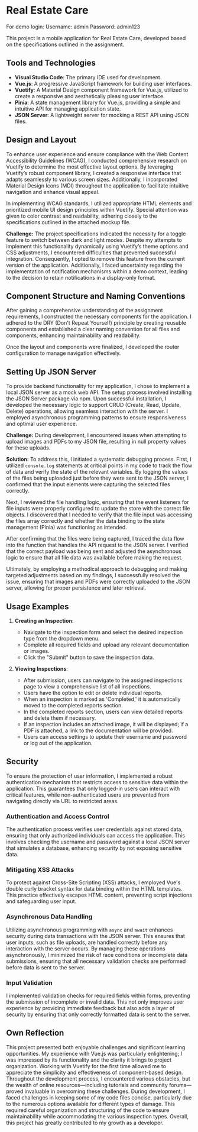 # Real Estate Care

For demo login: Username: admin Password: admin123

This project is a mobile application for Real Estate Care, developed based on the specifications outlined in the assignment.

## Tools and Technologies

- **Visual Studio Code**: The primary IDE used for development.
- **Vue.js**: A progressive JavaScript framework for building user interfaces.
- **Vuetify**: A Material Design component framework for Vue.js, utilized to create a responsive and aesthetically pleasing user interface.
- **Pinia**: A state management library for Vue.js, providing a simple and intuitive API for managing application state.
- **JSON Server**: A lightweight server for mocking a REST API using JSON files.

## Design and Layout

To enhance user experience and ensure compliance with the Web Content Accessibility Guidelines (WCAG), I conducted comprehensive research on Vuetify to determine the most effective layout options. By leveraging Vuetify’s robust component library, I created a responsive interface that adapts seamlessly to various screen sizes. Additionally, I incorporated Material Design Icons (MDI) throughout the application to facilitate intuitive navigation and enhance visual appeal.

In implementing WCAG standards, I utilized appropriate HTML elements and prioritized mobile UI design principles within Vuetify. Special attention was given to color contrast and readability, adhering closely to the specifications outlined in the attached mockup file.

**Challenge:** The project specifications indicated the necessity for a toggle feature to switch between dark and light modes. Despite my attempts to implement this functionality dynamically using Vuetify’s theme options and CSS adjustments, I encountered difficulties that prevented successful integration. Consequently, I opted to remove this feature from the current version of the application. Additionally, I faced uncertainty regarding the implementation of notification mechanisms within a demo context, leading to the decision to retain notifications in a display-only format.

## Component Structure and Naming Conventions

After gaining a comprehensive understanding of the assignment requirements, I constructed the necessary components for the application. I adhered to the DRY (Don't Repeat Yourself) principle by creating reusable components and established a clear naming convention for all files and components, enhancing maintainability and readability.

Once the layout and components were finalized, I developed the router configuration to manage navigation effectively.

## Setting Up JSON Server

To provide backend functionality for my application, I chose to implement a local JSON server as a mock web API. The setup process involved installing the JSON Server package via npm. Upon successful installation, I developed the necessary logic to support CRUD (Create, Read, Update, Delete) operations, allowing seamless interaction with the server. I employed asynchronous programming patterns to ensure responsiveness and optimal user experience.

**Challenge:** During development, I encountered issues when attempting to upload images and PDFs to my JSON file, resulting in null property values for these uploads.

**Solution:** To address this, I initiated a systematic debugging process. First, I utilized `console.log` statements at critical points in my code to track the flow of data and verify the state of the relevant variables. By logging the values of the files being uploaded just before they were sent to the JSON server, I confirmed that the input elements were capturing the selected files correctly.

Next, I reviewed the file handling logic, ensuring that the event listeners for file inputs were properly configured to update the store with the correct file objects. I discovered that I needed to verify that the file input was accessing the files array correctly and whether the data binding to the state management (Pinia) was functioning as intended.

After confirming that the files were being captured, I traced the data flow into the function that handles the API request to the JSON server. I verified that the correct payload was being sent and adjusted the asynchronous logic to ensure that all file data was available before making the request.

Ultimately, by employing a methodical approach to debugging and making targeted adjustments based on my findings, I successfully resolved the issue, ensuring that images and PDFs were correctly uploaded to the JSON server, allowing for proper persistence and later retrieval.

## Usage Examples

1.  **Creating an Inspection**:

    - Navigate to the inspection form and select the desired inspection type from the dropdown menu.
    - Complete all required fields and upload any relevant documentation or images.
    - Click the "Submit" button to save the inspection data.

2.  **Viewing Inspections**:

    - After submission, users can navigate to the assigned inspections page to view a comprehensive list of all inspections.
    - Users have the option to edit or delete individual reports.
    - When an inspection is marked as 'Completed,' it is automatically moved to the completed reports section.
    - In the completed reports section, users can view detailed reports and delete them if necessary.
    - If an inspection includes an attached image, it will be displayed; if a PDF is attached, a link to the documentation will be provided.
    - Users can access settings to update their username and password or log out of the application.

## Security

To ensure the protection of user information, I implemented a robust authentication mechanism that restricts access to sensitive data within the application. This guarantees that only logged-in users can interact with critical features, while non-authenticated users are prevented from navigating directly via URL to restricted areas.

### Authentication and Access Control

The authentication process verifies user credentials against stored data, ensuring that only authorized individuals can access the application. This involves checking the username and password against a local JSON server that simulates a database, enhancing security by not exposing sensitive data.

### Mitigating XSS Attacks

To protect against Cross-Site Scripting (XSS) attacks, I employed Vue's double curly bracket syntax for data binding within the HTML templates. This practice effectively escapes HTML content, preventing script injections and safeguarding user input.

### Asynchronous Data Handling

Utilizing asynchronous programming with `async` and `await` enhances security during data transactions with the JSON server. This ensures that user inputs, such as file uploads, are handled correctly before any interaction with the server occurs. By managing these operations asynchronously, I minimized the risk of race conditions or incomplete data submissions, ensuring that all necessary validation checks are performed before data is sent to the server.

### Input Validation

I implemented validation checks for required fields within forms, preventing the submission of incomplete or invalid data. This not only improves user experience by providing immediate feedback but also adds a layer of security by ensuring that only correctly formatted data is sent to the server.

## Own Reflection

This project presented both enjoyable challenges and significant learning opportunities. My experience with Vue.js was particularly enlightening; I was impressed by its functionality and the clarity it brings to project organization. Working with Vuetify for the first time allowed me to appreciate the simplicity and effectiveness of component-based design. Throughout the development process, I encountered various obstacles, but the wealth of online resources—including tutorials and community forums—proved invaluable in overcoming these challenges. During development, I faced challenges in keeping some of my code files concise, particularly due to the numerous options available for different types of damage. This required careful organization and structuring of the code to ensure maintainability while accommodating the various inspection types. Overall, this project has greatly contributed to my growth as a developer.

